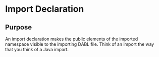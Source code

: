 # Import Declaration

## Purpose

An import declaration makes the public elements of the imported namespace visible
to the importing DABL file. Think of an import the way that you think of a
Java import.
